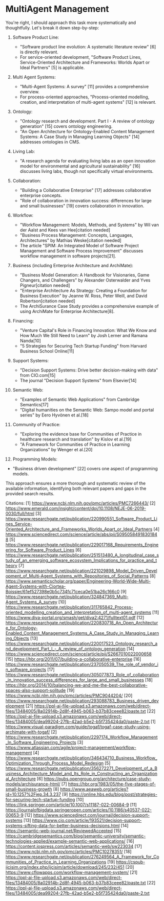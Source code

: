 # MultiAgent Management
You're right, I should approach this task more systematically and thoughtfully. Let's break it down step-by-step:

1. Software Product Line:
   - "Software product line evolution: A systematic literature review" [6] is directly relevant.
   - For service-oriented development, "Software Product Lines, Service-Oriented Architecture and Frameworks: Worlds Apart or Ideal Partners" [5] is applicable.

2. Multi Agent Systems:
   - "Multi-Agent Systems: A survey" [11] provides a comprehensive overview.
   - For process-oriented approaches, "Process-oriented modelling, creation, and interpretation of multi-agent systems" [12] is relevant.

3. Ontology:
   - "Ontology research and development. Part I - A review of ontology generation" [15] covers ontology engineering.
   - "An Open Architecture for Ontology-Enabled Content Management Systems: A Case Study in Managing Learning Objects" [14] addresses ontologies in CMS.

4. Living Lab:
   - "A research agenda for evaluating living labs as an open innovation model for environmental and agricultural sustainability" [16] discusses living labs, though not specifically virtual environments.

5. Collaboration:
   - "Building a Collaborative Enterprise" [17] addresses collaborative enterprise concepts.
   - "Role of collaboration in innovation success: differences for large and small businesses" [19] covers collaboration in innovation.

10. Workflow:
    - "Workflow Management: Models, Methods, and Systems" by Wil van der Aalst and Kees van Hee[citation needed]
    - "Business Process Management: Concepts, Languages, Architectures" by Mathias Weske[citation needed]
    - The article "SPIM: An Integrated Model of Software Project Management and Software Process Improvement" discusses workflow management in software projects[21].

12. Business (including Enterprise Architecture and ArchiMate):
    - "Business Model Generation: A Handbook for Visionaries, Game Changers, and Challengers" by Alexander Osterwalder and Yves Pigneur[citation needed]
    - "Enterprise Architecture As Strategy: Creating a Foundation for Business Execution" by Jeanne W. Ross, Peter Weill, and David Robertson[citation needed]
    - The ArchiSurance Case Study provides a comprehensive example of using ArchiMate for Enterprise Architecture[8].

13. Financing:
    - "Venture Capital's Role in Financing Innovation: What We Know and How Much We Still Need to Learn" by Josh Lerner and Ramana Nanda[10]
    - "5 Strategies for Securing Tech Startup Funding" from Harvard Business School Online[11]

14. Support Systems:
    - "Decision Support Systems: Drive better decision-making with data" from CIO.com[15]
    - The journal "Decision Support Systems" from Elsevier[14]

15. Semantic Web:
    - "Examples of Semantic Web Applications" from Cambridge Semantics[17]
    - "Digital humanities on the Semantic Web: Sampo model and portal series" by Eero Hyvönen et al.[18]

16. Community of Practice:
    - "Exploring the evidence base for Communities of Practice in healthcare research and translation" by Kislov et al.[19]
    - "A Framework for Communities of Practice in Learning Organizations" by Wenger et al.[20]

17. Programming Models:
   - "Business driven development" [22] covers one aspect of programming models.

This approach ensures a more thorough and systematic review of the available information, identifying both relevant papers and gaps in the provided search results.

Citations:
[1] https://www.ncbi.nlm.nih.gov/pmc/articles/PMC7266443/
[2] https://www.emerald.com/insight/content/doi/10.1108/NEJE-06-2019-0030/full/html
[3] https://www.researchgate.net/publication/220990551_Software_Product_Lines_Service-Oriented_Architecture_and_Frameworks_Worlds_Apart_or_Ideal_Partners
[4] https://www.sciencedirect.com/science/article/abs/pii/S0950584918301848
[5] https://www.researchgate.net/publication/229017168_Requirements_Engineering_for_Software_Product_Lines
[6] https://www.researchgate.net/publication/251513480_A_longitudinal_case_study_of_an_emerging_software_ecosystem_Implications_for_practice_and_theory
[7] https://www.researchgate.net/publication/221029898_Model_Driven_Development_of_Multi-Agent_Systems_with_Repositories_of_Social_Patterns
[8] https://www.semanticscholar.org/paper/Engineering-World-Wide-Multi-Agent-Systems-with-Ciortea-Boissier/61ef527398e0b5c734fc71ceca0e51ba26c166c0
[9] https://www.researchgate.net/publication/324847369_Multi-Agent_Systems_A_survey
[10] https://www.researchgate.net/publication/311765842_Process-oriented_modelling_creation_and_interpretation_of_multi-agent_systems
[11] https://www.diva-portal.org/smash/get/diva2:4271/fulltext01.pdf
[12] https://www.researchgate.net/publication/220830718_An_Open_Architecture_for_Ontology-Enabled_Content_Management_Systems_A_Case_Study_in_Managing_Learning_Objects
[13] https://www.researchgate.net/publication/220017523_Ontology_research_and_development_Part_I_-_A_review_of_ontology_generation
[14] https://www.sciencedirect.com/science/article/pii/S2667010022000658
[15] https://hbr.org/2011/07/building-a-collaborative-enterprise
[16] https://www.researchgate.net/publication/237050539_The_role_of_vendor_in_software_projects
[17] https://www.researchgate.net/publication/305077873_Role_of_collaboration_in_innovation_success_differences_for_large_and_small_businesses
[18] https://hbr.org/2014/10/balancing-we-and-me-the-best-collaborative-spaces-also-support-solitude
[19] https://www.ncbi.nlm.nih.gov/pmc/articles/PMC9044204/
[20] https://www.researchgate.net/publication/293088783_Business_driven_development
[21] https://ppl-ai-file-upload.s3.amazonaws.com/web/direct-files/13484005/8a02914b-2d8f-4945-b063-b37b83ceee82/paste.txt
[22] https://ppl-ai-file-upload.s3.amazonaws.com/web/direct-files/13484005/dea99204-27fb-42ad-b5e2-b5f735424da0/paste-2.txt
[1] https://www.visual-paradigm.com/guide/togaf/togaf-case-study-using-archimate-with-togaf/
[2] https://www.researchgate.net/publication/2297174_Workflow_Management_In_Software_Engineering_Projects
[3] https://www.atlassian.com/agile/project-management/workflow-management
[4] https://www.researchgate.net/publication/346434710_Business_Workflow_Optimization_Through_Process_Model_Redesign
[5] https://www.researchgate.net/publication/356272271_Development_of_a_Business_Architecture_Model_and_Its_Role_in_Constructing_an_Organizational_Architecture
[6] https://pubs.opengroup.org/architecture/case-study-models/archisurance-html/
[7] https://hbr.org/1983/05/the-five-stages-of-small-business-growth
[8] https://www.aeaweb.org/articles?id=10.1257%2Fjep.34.3.237
[9] https://online.hbs.edu/blog/post/strategies-for-securing-tech-startup-funding
[10] https://link.springer.com/article/10.1007/s11187-022-00684-9
[11] https://journalofbigdata.springeropen.com/articles/10.1186/s40537-022-00653-9
[12] https://www.sciencedirect.com/journal/decision-support-systems
[13] https://www.cio.com/article/193521/decision-support-systems-sifting-data-for-better-business-decisions.html
[14] https://semantic-web-journal.net/ReviewedAccepted
[15] https://cambridgesemantics.com/blog/semantic-university/semantic-technologies-applied/example-semantic-web-applications/
[16] https://content.iospress.com/articles/semantic-web/sw223034
[17] https://www.ncbi.nlm.nih.gov/pmc/articles/PMC10278351/
[18] https://www.researchgate.net/publication/276249564_A_Framework_for_Communities_of_Practice_in_Learning_Organizations
[19] https://cspub-ijcisim.org/index.php/ijcisim/article/download/245/232/451
[20] https://www.cflowapps.com/workflow-management-system/
[21] https://ppl-ai-file-upload.s3.amazonaws.com/web/direct-files/13484005/8a02914b-2d8f-4945-b063-b37b83ceee82/paste.txt
[22] https://ppl-ai-file-upload.s3.amazonaws.com/web/direct-files/13484005/dea99204-27fb-42ad-b5e2-b5f735424da0/paste-2.txt